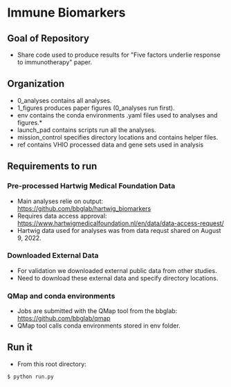 # Immune Biomarkers

## Goal of Repository
* Share code used to produce results for "Five factors underlie response to immunotherapy" paper. 

## Organization
* 0_analyses contains all analyses.  
* 1_figures produces paper figures (0_analyses run first).
* env contains the conda environments .yaml files used to analyses and figures.* 
* launch_pad contains scripts run all the analyses.
* mission_control specifies directory locations and contains helper files.
* ref contains VHIO processed data and gene sets used in analysis

## Requirements to run

### Pre-processed Hartwig Medical Foundation Data
* Main analyses relie on output: https://github.com/bbglab/hartwig_biomarkers
* Requires data access approval: https://www.hartwigmedicalfoundation.nl/en/data/data-access-request/ 
* Hartwig data used for analyses was from data requst shared on August 9, 2022.

### Downloaded External Data
* For validation we downloaded external public data from other studies.
* Need to download these external data and specify directory locations. 

### QMap and conda environments
* Jobs are submitted with the QMap tool from the bbglab: https://github.com/bbglab/qmap
* QMap tool calls conda environments stored in env folder.
 
## Run it
* From this root directory:
```
$ python run.py
```

